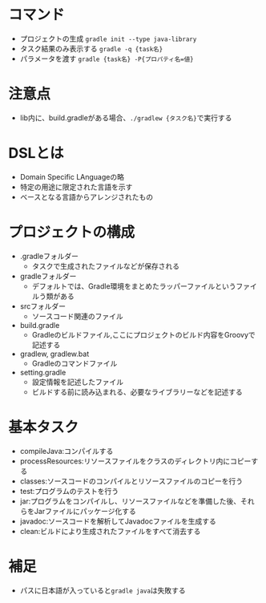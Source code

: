 # コマンド
* プロジェクトの生成
`gradle init --type java-library`
* タスク結果のみ表示する
`gradle -q {task名}`
* パラメータを渡す
`gradle {task名} -P{プロパティ名=値}`

# 注意点
* lib内に、build.gradleがある場合、`./gradlew {タスク名}`で実行する

# DSLとは
* Domain Specific LAnguageの略
* 特定の用途に限定された言語を示す
* ベースとなる言語からアレンジされたもの

# プロジェクトの構成
* .gradleフォルダー
  * タスクで生成されたファイルなどが保存される
* gradleフォルダー
  * デフォルトでは、Gradle環境をまとめたラッパーファイルというファイルう類がある
* srcフォルダー
  * ソースコード関連のファイル
* build.gradle
  * Gradleのビルドファイル,ここにプロジェクトのビルド内容をGroovyで記述する
* gradlew, gradlew.bat
  * Gradleのコマンドファイル
* setting.gradle
  * 設定情報を記述したファイル
  * ビルドする前に読み込まれる、必要なライブラリーなどを記述する

# 基本タスク
* compileJava:コンパイルする
* processResources:リソースファイルをクラスのディレクトリ内にコピーする
* classes:ソースコードのコンパイルとリソースファイルのコピーを行う
* test:プログラムのテストを行う
* jar:プログラムをコンパイルし、リソースファイルなどを準備した後、それらをJarファイルにパッケージ化する
* javadoc:ソースコードを解析してJavadocファイルを生成する
* clean:ビルドにより生成されたファイルをすべて消去する

# 補足
* パスに日本語が入っていると`gradle java`は失敗する

